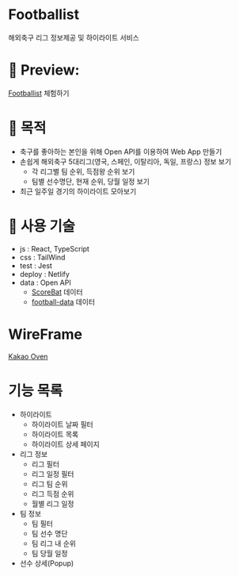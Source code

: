 # Footballist

해외축구 리그 정보제공 및 하이라이트 서비스

# 📌 Preview:

[Footballist](https://footballist.netlify.app) 체험하기

# 📌 목적

- 축구를 좋아하는 본인을 위해 Open API를 이용하여 Web App 만들기
- 손쉽게 해외축구 5대리그(영국, 스페인, 이탈리아, 독일, 프랑스) 정보 보기
  - 각 리그별 팀 순위, 득점왕 순위 보기
  - 팀별 선수명단, 현재 순위, 당월 일정 보기
- 최근 일주일 경기의 하이라이트 모아보기

# 📌 사용 기술

- js : React, TypeScript
- css : TailWind
- test : Jest
- deploy : Netlify
- data : Open API
  - [ScoreBat](https://www.scorebat.com/video-api/) 데이터
  - [football-data](https://www.football-data.org/) 데이터

# WireFrame

[Kakao Oven](https://ovenapp.io/project/Ilc7jkz3TTSzbfujz9fwz1DjiutoIqLf#NRRyI)

# 기능 목록
- 하이라이트
  - 하이라이트 날짜 필터
  - 하이라이트 목록
  - 하이라이트 상세 페이지
- 리그 정보
  - 리그 필터
  - 리그 일정 필터
  - 리그 팀 순위
  - 리그 득점 순위
  - 월별 리그 일정
- 팀 정보
  - 팀 필터
  - 팀 선수 명단
  - 팀 리그 내 순위
  - 팀 당월 일정
- 선수 상세(Popup)
